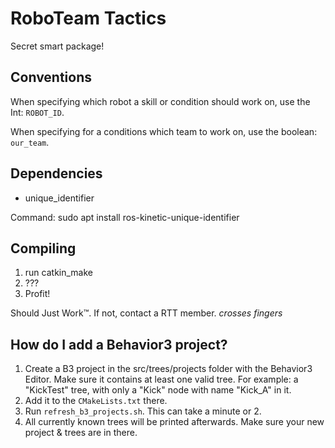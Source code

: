# RoboTeam Tactics
Secret smart package!

## Conventions

When specifying which robot a skill or condition should work on, use the Int: `ROBOT_ID`.

When specifying for a conditions which team to work on, use the boolean: `our_team`.

## Dependencies
- unique\_identifier

Command:
sudo apt install ros-kinetic-unique-identifier

## Compiling
1. run catkin\_make
2. ???
3. Profit!

Should Just Work™. If not, contact a RTT member. *crosses fingers*

## How do I add a Behavior3 project?
1. Create a B3 project in the src/trees/projects folder with the Behavior3 Editor. Make sure it contains at least one valid tree. For example: a "KickTest" tree, with only a "Kick" node with name "Kick_A" in it.
2. Add it to the `CMakeLists.txt` there.
3. Run `refresh_b3_projects.sh`. This can take a minute or 2.
4. All currently known trees will be printed afterwards. Make sure your new project & trees are in there.


